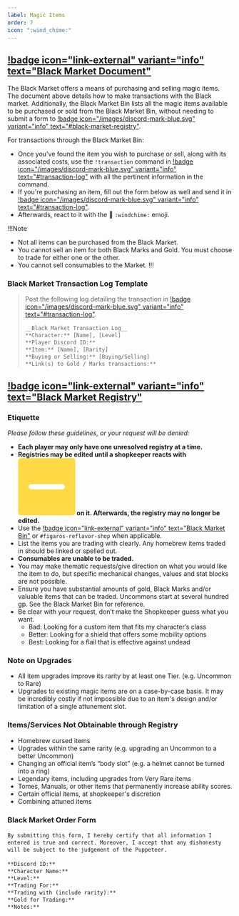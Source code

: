 ```yaml
---
label: Magic Items
order: 7
icon: ":wind_chime:"
---
```


<style>
h1:before { content: "🎐 " }
</style> 

## [!badge icon="link-external" variant="info" text="Black Market Document"](https://docs.google.com/document/d/166Do3cLcg_NYRZqSaAN34LQxY9C5xda5WDb9kYezJMM/)

The Black Market offers a means of purchasing and selling magic items. The document above details how to make transactions with the Black market. Additionally, the Black Market Bin lists all the magic items available to be purchased or sold from the Black Market Bin, without needing to submit a form to [!badge icon="/images/discord-mark-blue.svg" variant="info" text="#black-market-registry"](https://discord.com/channels/512870694883950598/742720804525178900).

For transactions through the Black Market Bin: 
- Once you've found the item you wish to purchase or sell, along with its associated costs, use the `!transaction` command in [!badge icon="/images/discord-mark-blue.svg" variant="info" text="#transaction-log"](https://discord.com/channels/512870694883950598/531011819095982081) with all the pertinent information in the command. 
- If you're purchasing an item, fill out the form below as well and send it in [!badge icon="/images/discord-mark-blue.svg" variant="info" text="#transaction-log"](https://discord.com/channels/512870694883950598/531011819095982081).
- Afterwards, react to it with the 🎐 `:windchime:` emoji. 

!!!Note
- Not all items can be purchased from the Black Market. 
- You cannot sell an item for both Black Marks and Gold. You must choose to trade for either one or the other. 
- You cannot sell consumables to the Market.
!!!

### Black Market Transaction Log Template
> Post the following log detailing the transaction in [!badge icon="/images/discord-mark-blue.svg" variant="info" text="#transaction-log"](https://discord.com/channels/512870694883950598/531011819095982081).
> ```
> __Black Market Transaction Log__
> **Character:** [Name], [Level]
> **Player Discord ID:** 
> **Item:** [Name], [Rarity]
> **Buying or Selling:** [Buying/Selling]
> **Link(s) to Gold / Marks transactions:** 
> ```

## [!badge icon="link-external" variant="info" text="Black Market Registry"](https://docs.google.com/document/d/166Do3cLcg_NYRZqSaAN34LQxY9C5xda5WDb9kYezJMM/#heading=h.yiit59ughitg)

### Etiquette

*Please follow these guidelines, or your request will be denied:*
- **Each player may only have one unresolved registry at a time.**
- **Registries may be edited until a shopkeeper reacts with <img class="emoji" src="/images/emoji-pending.webp"> on it. Afterwards, the registry may no longer be edited.**
- Use the [!badge icon="link-external" variant="info" text="Black Market Bin"](https://docs.google.com/document/d/166Do3cLcg_NYRZqSaAN34LQxY9C5xda5WDb9kYezJMM/) or `#figaros-reflavor-shop` when applicable.
- List the items you are trading with clearly. Any homebrew items traded in should be linked or spelled out.
 - **Consumables are unable to be traded.**
- You may make thematic requests/give direction on what you would like the item to do, but specific mechanical changes, values and stat blocks are not possible.
- Ensure you have substantial amounts of gold, Black Marks and/or valuable items that can be traded. Uncommons start at several hundred gp. See the Black Market Bin for reference.
- Be clear with your request, don’t make the Shopkeeper guess what you want.
  - Bad: Looking for a custom item that fits my character’s class
  - Better: Looking for a shield that offers some mobility options
  - Best: Looking for a flail that is effective against undead

### Note on Upgrades

- All item upgrades improve its rarity by at least one Tier. (e.g. Uncommon to Rare)
- Upgrades to existing magic items are on a case-by-case basis. It may be incredibly costly if not impossible due to an item's design and/or limitation of a single attunement slot.

### Items/Services Not Obtainable through Registry

- Homebrew cursed items
- Upgrades within the same rarity (e.g. upgrading an Uncommon to a better Uncommon)
- Changing an official item’s “body slot” (e.g. a helmet cannot be turned into a ring)
- Legendary items, including upgrades from Very Rare items
- Tomes, Manuals, or other items that permanently increase ability scores.
- Certain official items, at shopkeeper's discretion
- Combining attuned items

### Black Market Order Form

```
By submitting this form, I hereby certify that all information I entered is true and correct. Moreover, I accept that any dishonesty will be subject to the judgement of the Puppeteer.

**Discord ID:** 
**Character Name:** 
**Level:** 
**Trading For:** 
**Trading with (include rarity):** 
**Gold for Trading:** 
**Notes:** 
```